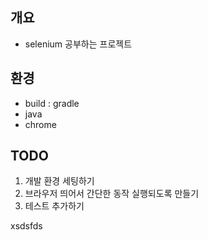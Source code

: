 ## 개요 
- selenium 공부하는 프로젝트


## 환경
- build : gradle
- java
- chrome

## TODO
1. 개발 환경 세팅하기
2. 브라우저 띄어서 간단한 동작 실행되도록 만들기
3. 테스트 추가하기

xsdsfds